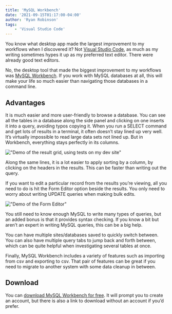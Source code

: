 ```yaml
---
title: 'MySQL Workbench'
date: '2021-09-15T01:17:00-04:00'
author: 'Ryan Robinson'
tags:
    - 'Visual Studio Code'
---
```


You know what desktop app made the largest improvement to my workflows when I discovered it? Not [Visual Studio Code](/tags/visual-studio-code/), as much as my writing sometimes hypes it up as my preferred text editor. There were already good text editors.

No, the desktop tool that made the biggest improvement to my workflows was [MySQL Workbench](https://www.mysql.com/products/workbench/). If you work with MySQL databases at all, this will make your life so much easier than navigating those databases in a command line.

## Advantages

It is much easier and more user-friendly to browse a database. You can see all the tables in a database along the side panel and clicking on one inserts it into a query, avoiding typos copying it. When you run a SELECT command and get lots of results in a terminal, it often doesn’t stay lined up very well. It’s virtually impossible to read large data sets not lined up. But in Workbench, everything stays perfectly in its columns.

!["Demo of the result grid, using tests on my dev site"](./result-grid.png)

Along the same lines, it is a lot easier to apply sorting by a column, by clicking on the headers in the results. This can be faster than writing out the query.

If you want to edit a particular record from the results you’re viewing, all you need to do is hit the Form Editor option beside the results. You only need to worry about writing UPDATE queries when making bulk edits.

!["Demo of the Form Editor"](./form-editor.png)

You still need to know enough MySQL to write many types of queries, but an added bonus is that it provides syntax checking. If you know a bit but aren’t an expert in writing MySQL queries, this can be a big help.

You can have multiple sites/databases saved to quickly switch between. You can also have multiple query tabs to jump back and forth between, which can be quite helpful when investigating several tables at once.

Finally, MySQL Workbench includes a variety of features such as importing from csv and exporting to csv. That pair of features can be great if you need to migrate to another system with some data cleanup in between.

## Download

You can [download MySQL Workbench for free](https://www.mysql.com/products/workbench/). It will prompt you to create an account, but there is also a link to download without an account if you’d prefer.
